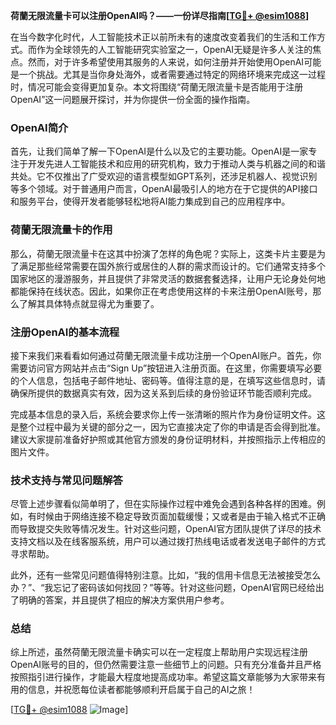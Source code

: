 **荷蘭无限流量卡可以注册OpenAI吗？——一份详尽指南[[TG💪+ @esim1088](https://t.me/s/esim1088)]**

在当今数字化时代，人工智能技术正以前所未有的速度改变着我们的生活和工作方式。而作为全球领先的人工智能研究实验室之一，OpenAI无疑是许多人关注的焦点。然而，对于许多希望使用其服务的人来说，如何注册并开始使用OpenAI可能是一个挑战。尤其是当你身处海外，或者需要通过特定的网络环境来完成这一过程时，情况可能会变得更加复杂。本文将围绕“荷蘭无限流量卡是否能用于注册OpenAI”这一问题展开探讨，并为你提供一份全面的操作指南。

### OpenAI简介

首先，让我们简单了解一下OpenAI是什么以及它的主要功能。OpenAI是一家专注于开发先进人工智能技术和应用的研究机构，致力于推动人类与机器之间的和谐共处。它不仅推出了广受欢迎的语言模型如GPT系列，还涉足机器人、视觉识别等多个领域。对于普通用户而言，OpenAI最吸引人的地方在于它提供的API接口和服务平台，使得开发者能够轻松地将AI能力集成到自己的应用程序中。

### 荷蘭无限流量卡的作用

那么，荷蘭无限流量卡在这其中扮演了怎样的角色呢？实际上，这类卡片主要是为了满足那些经常需要在国外旅行或居住的人群的需求而设计的。它们通常支持多个国家地区的漫游服务，并且提供了非常灵活的数据套餐选择，让用户无论身处何地都能保持在线状态。因此，如果你正在考虑使用这样的卡来注册OpenAI账号，那么了解其具体特点就显得尤为重要了。

### 注册OpenAI的基本流程

接下来我们来看看如何通过荷蘭无限流量卡成功注册一个OpenAI账户。首先，你需要访问官方网站并点击“Sign Up”按钮进入注册页面。在这里，你需要填写必要的个人信息，包括电子邮件地址、密码等。值得注意的是，在填写这些信息时，请确保所提供的数据真实有效，因为这关系到后续的身份验证环节能否顺利完成。

完成基本信息的录入后，系统会要求你上传一张清晰的照片作为身份证明文件。这是整个过程中最为关键的部分之一，因为它直接决定了你的申请是否会得到批准。建议大家提前准备好护照或其他官方颁发的身份证明材料，并按照指示上传相应的图片文件。

### 技术支持与常见问题解答

尽管上述步骤看似简单明了，但在实际操作过程中难免会遇到各种各样的困难。例如，有时候由于网络连接不稳定导致页面加载缓慢；又或者是由于输入格式不正确而导致提交失败等情况发生。针对这些问题，OpenAI官方团队提供了详尽的技术支持文档以及在线客服系统，用户可以通过拨打热线电话或者发送电子邮件的方式寻求帮助。

此外，还有一些常见问题值得特别注意。比如，“我的信用卡信息无法被接受怎么办？”、“我忘记了密码该如何找回？”等等。针对这些问题，OpenAI官网已经给出了明确的答案，并且提供了相应的解决方案供用户参考。

### 总结

综上所述，虽然荷蘭无限流量卡确实可以在一定程度上帮助用户实现远程注册OpenAI账号的目的，但仍然需要注意一些细节上的问题。只有充分准备并且严格按照指引进行操作，才能最大程度地提高成功率。希望这篇文章能够为大家带来有用的信息，并祝愿每位读者都能够顺利开启属于自己的AI之旅！

[[TG💪+ @esim1088](https://t.me/s/esim1088) ![Image](https://i.postimg.cc/4NQfJmqS/Snipaste-2025-05-13-00-14-12.png)]